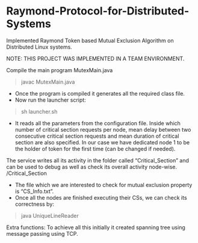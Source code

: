 # Raymond-Protocol-for-Distributed-Systems
Implemented Raymond Token based Mutual Exclusion Algorithm on Distributed Linux systems.

NOTE: THIS PROJECT WAS IMPLEMENTED IN A TEAM ENVIRONMENT.

Compile the main program MutexMain.java
> javac MutexMain.java
-  Once the program is compiled it generates all the required class file.
- Now run the launcher script:
> sh launcher.sh
- It reads all the parameters from the configuration file. Inside which number of critical section requests per node, mean delay between two consecutive critical section requests and mean duration of critical section are also specified. In our case we have dedicated node 1 to be the holder of token for the first time (can be changed if needed).

The service writes all its activity in the folder called “Critical_Section” and can be used to debug as well as check its overall activity node-wise.
<PATH>/Critical_Section
- The file which we are interested to check for mutual exclusion property is “CS_Info.txt”.
- Once all the nodes are finished executing their CSs, we can check its correctness by:
> java UniqueLineReader

Extra functions:
To achieve all this initially it created spanning tree using message passing using TCP.
